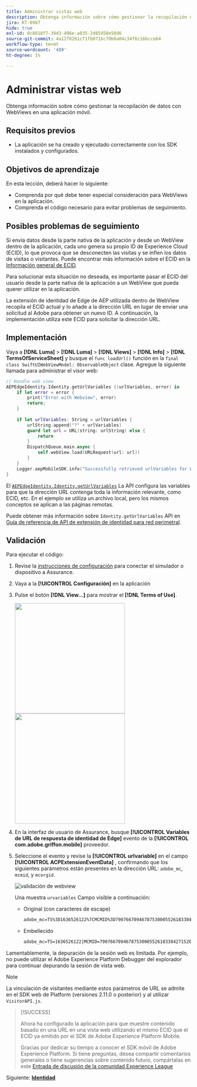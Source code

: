 ```yaml
---
title: Administrar vistas web
description: Obtenga información sobre cómo gestionar la recopilación de datos con WebViews en una aplicación móvil.
jira: KT-6987
hide: true
exl-id: 0c8818f7-39d3-496e-a835-2d85d50e50d6
source-git-commit: 4a12f8261cf1fb071bc70b6a04c34f6c16bcce64
workflow-type: tm+mt
source-wordcount: '489'
ht-degree: 1%

---
```


# Administrar vistas web

Obtenga información sobre cómo gestionar la recopilación de datos con WebViews en una aplicación móvil.

## Requisitos previos

* La aplicación se ha creado y ejecutado correctamente con los SDK instalados y configurados.

## Objetivos de aprendizaje

En esta lección, deberá hacer lo siguiente:

* Comprenda por qué debe tener especial consideración para WebViews en la aplicación.
* Comprenda el código necesario para evitar problemas de seguimiento.

## Posibles problemas de seguimiento

Si envía datos desde la parte nativa de la aplicación y desde un WebView dentro de la aplicación, cada uno genera su propio ID de Experience Cloud (ECID), lo que provoca que se desconecten las visitas y se inflen los datos de visitas o visitantes. Puede encontrar más información sobre el ECID en la [Información general de ECID](https://experienceleague.adobe.com/docs/experience-platform/identity/ecid.html?lang=en).

Para solucionar esta situación no deseada, es importante pasar el ECID del usuario desde la parte nativa de la aplicación a un WebView que pueda querer utilizar en la aplicación.

La extensión de identidad de Edge de AEP utilizada dentro de WebView recopila el ECID actual y lo añade a la dirección URL en lugar de enviar una solicitud al Adobe para obtener un nuevo ID. A continuación, la implementación utiliza este ECID para solicitar la dirección URL.

## Implementación

Vaya a **[!DNL Luma]** > **[!DNL Luma]** > **[!DNL Views]** > **[!DNL Info]** > **[!DNL TermsOfServiceSheet]** y busque el `func loadUrl()` función en la `final class SwiftUIWebViewModel: ObservableObject` clase. Agregue la siguiente llamada para administrar el visor web:

```swift
// Handle web view
AEPEdgeIdentity.Identity.getUrlVariables {(urlVariables, error) in
    if let error = error {
        print("Error with Webview", error)
        return;
    }
    
    if let urlVariables: String = urlVariables {
        urlString.append("?" + urlVariables)
        guard let url = URL(string: urlString) else {
            return
        }
        DispatchQueue.main.async {
            self.webView.load(URLRequest(url: url))
        }
    }
    Logger.aepMobileSDK.info("Successfully retrieved urlVariables for WebView, final URL: \(urlString)")
}
```

El [`AEPEdgeIdentity.Identity.getUrlVariables`](https://developer.adobe.com/client-sdks/documentation/identity-for-edge-network/api-reference/#geturlvariables) La API configura las variables para que la dirección URL contenga toda la información relevante, como ECID, etc. En el ejemplo se utiliza un archivo local, pero los mismos conceptos se aplican a las páginas remotas.

Puede obtener más información sobre `Identity.getUrlVariables` API en [Guía de referencia de API de extensión de identidad para red perimetral](https://developer.adobe.com/client-sdks/documentation/identity-for-edge-network/api-reference/#geturlvariables).

## Validación 

Para ejecutar el código:

1. Revise la [instrucciones de configuración](assurance.md#connecting-to-a-session) para conectar el simulador o dispositivo a Assurance.
1. Vaya a la **[!UICONTROL Configuración]** en la aplicación
1. Pulse el botón **[!DNL View...]** para mostrar el **[!DNL Terms of Use]**.

   <img src="./assets/tou1.png" width="300" /> <img src="./assets/tou2.png" width="300" />

1. En la interfaz de usuario de Assurance, busque **[!UICONTROL Variables de URL de respuesta de identidad de Edge]** evento de la **[!UICONTROL com.adobe.griffon.mobile]** proveedor.
1. Seleccione el evento y revise la **[!UICONTROL urlvariable]** en el campo **[!UICONTROL ACPExtensionEventData]** , confirmando que los siguientes parámetros están presentes en la dirección URL: `adobe_mc`, `mcmid`, y `mcorgid`.

   ![validación de webview](assets/webview-validation.png)

   Una muestra `urvariables` Campo visible a continuación:

   * Original (con caracteres de escape)

     ```html
     adobe_mc=TS%3D1636526122%7CMCMID%3D79076670946787530005526183384271520749%7CMCORGID%3D7ABB3E6A5A7491460A495D61%40AdobeOrg
     ```

   * Embellecido

     ```html
     adobe_mc=TS=1636526122|MCMID=79076670946787530005526183384271520749|MCORGID=7ABB3E6A5A7491460A495D61@AdobeOrg
     ```

Lamentablemente, la depuración de la sesión web es limitada. Por ejemplo, no puede utilizar el Adobe Experience Platform Debugger del explorador para continuar depurando la sesión de vista web.

>[!NOTE]
>
>La vinculación de visitantes mediante estos parámetros de URL se admite en el SDK web de Platform (versiones 2.11.0 o posterior) y al utilizar `VisitorAPI.js`.


>[!SUCCESS]
>
>Ahora ha configurado la aplicación para que muestre contenido basado en una URL en una vista web utilizando el mismo ECID que el ECID ya emitido por el SDK de Adobe Experience Platform Mobile.
>
>Gracias por dedicar su tiempo a conocer el SDK móvil de Adobe Experience Platform. Si tiene preguntas, desea compartir comentarios generales o tiene sugerencias sobre contenido futuro, compártalas en este [Entrada de discusión de la comunidad Experience League](https://experienceleaguecommunities.adobe.com/t5/adobe-experience-platform-data/tutorial-discussion-implement-adobe-experience-cloud-in-mobile/td-p/443796)

Siguiente: **[Identidad](identity.md)**
